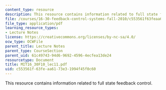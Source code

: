 ```yaml
---
content_type: resource
description: This resource contains information related to full state feedback control.
file: /courses/16-30-feedback-control-systems-fall-2010/c553561f63feaa6173e31994f45f0c60_MIT16_30F10_lec11.pdf
file_type: application/pdf
learning_resource_types:
- Lecture Notes
license: https://creativecommons.org/licenses/by-nc-sa/4.0/
ocw_type: OCWFile
parent_title: Lecture Notes
parent_type: CourseSection
parent_uid: 61c49743-94d6-9692-4596-4ecfea13de24
resourcetype: Document
title: MIT16_30F10_lec11.pdf
uid: c553561f-63fe-aa61-73e3-1994f45f0c60
---
```

This resource contains information related to full state feedback control.